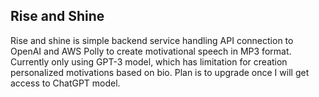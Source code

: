 ## Rise and Shine
Rise and shine is simple backend service handling API connection to OpenAI and AWS Polly to create motivational speech in MP3
format. Currently only using GPT-3 model, which has limitation for creation personalized motivations based on bio. 
Plan is to upgrade once I will get access to ChatGPT model.